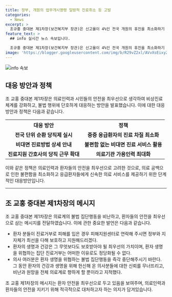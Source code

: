 ```yaml
---
title: 정부, 개원의 업무개시명령 일방적 진료취소 등 고발
categories:
  - News
excerpt: >
  조규홍 중대본 제1차장(보건복지부 장관)은 신고율이 4%인 전국 개원의 휴진을 최소화하기 위해 업무개시명령 발령. 의료기관의 진료거부로 인한 피해를 고발 조치하고, 피해자 지원 약속. 불법 집단행동에 단호한 대응하고 비상진료 강화. 이에 의사협회의 정당성에 대한 우려를 표명하고, 환자와 시민단체의 비난과 우려 전달. 환자의 생명을 가장 중요시하며, 의료의 미래에 대한 대화를 약속. 정책브리핑의 자료를 이용할 때는 출처를 반드시 표기해야 함.
feature_text: >
  ## info 실시간 뉴스 속보입니다.

  조규홍 중대본 제1차장(보건복지부 장관)은 신고율이 4%인 전국 개원의 휴진을 최소화하기 위해 업무개시명령 발령. 의료기관의 진료거부로 인한 피해를 고발 조치하고, 피해자 지원 약속. 불법 집단행동에 단호한 대응하고 비상진료 강화. 이에 의사협회의 정당성에 대한 우려를 표명하고, 환자와 시민단체의 비난과 우려 전달. 환자의 생명을 가장 중요시하며, 의료의 미래에 대한 대화를 약속. 정책브리핑의 자료를 이용할 때는 출처를 반드시 표기해야 함.
image: 'https://blogger.googleusercontent.com/img/b/R29vZ2xl/AVvXsEixyZcFfHzMRdzZMjFBmAUKJYCLCGyLL1o632UiGVXcaFdKo_bkvkuCioo0uUKlGfBVcT3P84aROyZIXSBEx3Aw5nCQ3pTgDom1WDC4m8eifvWiAmWEEVb4x6G_l8C0QH225ldMjyaFvpxGEBGNO37VmDTDMHGhJPq73UglMfDca1-0aw/s1600/blogspot.png'
---
```


<p><img src="https://blogger.googleusercontent.com/img/b/R29vZ2xl/AVvXsEixyZcFfHzMRdzZMjFBmAUKJYCLCGyLL1o632UiGVXcaFdKo_bkvkuCioo0uUKlGfBVcT3P84aROyZIXSBEx3Aw5nCQ3pTgDom1WDC4m8eifvWiAmWEEVb4x6G_l8C0QH225ldMjyaFvpxGEBGNO37VmDTDMHGhJPq73UglMfDca1-0aw/s1600/blogspot.png" alt="info 속보" /></p>

<h2 data-ke-size="size26">대응 방안과 정책</h2>

<p data-ke-size="size16">조 교홍 중대본 제1차장은 의료인력과 시민들의 안전을 최우선으로 생각하여 비상진료체계를 강화하고, 불법 행위에 단호하게 대응하는 방안을 발표했습니다. 이에 대한 대응 방안과 정책은 다음과 같습니다.</p>

<table>
    <tr>
        <th>대응 방안</th>
        <th>정책</th>
    </tr>
    <tr>
        <td style="text-align: center; height: 17px;"><b>전국 단위 순환 당직제 실시</b></td>
        <td style="text-align: center; height: 17px;"><b>중증 응급환자의 진료 차질 최소화</b></td>
    </tr>
    <tr>
        <td style="text-align: center; height: 17px;"><b>비대면 진료방법 상세 안내</b></td>
        <td style="text-align: center; height: 17px;"><b>불편함 없는 비대면 진료 서비스 활용</b></td>
    </tr>
    <tr>
        <td style="text-align: center; height: 17px;"><b>진료지원 간호사의 당직 근무 확대</b></td>
        <td style="text-align: center; height: 17px;"><b>의료기관 가용인력 최대화</b></td>
    </tr>
</table>

<p data-ke-size="size16">이와 같은 정책은 의료인력과 환자들의 안전을 최우선으로 고려한 것으로, 의료 공백으로 인한 불편함을 최소화하고 응급환자들에게 신속한 의료 서비스를 제공하기 위한 단계적인 대응방안입니다.</p>

<hr>

<h2 data-ke-size="size26">조 교홍 중대본 제1차장의 메시지</h2>

<p data-ke-size="size16">조 교홍 중대본 제1차장은 의료계의 불법 집단행동을 비난하고, 환자들의 안전을 최우선으로 삼는 메시지를 전달하였습니다. 이에 관한 중요한 발언은 다음과 같습니다.</p>

<ul>
    <li>환자 분들이 진료거부로 피해를 입은 경우 피해지원센터로 연락해 주시면 정부와 지자체가 최선을 다해 보호하고 지원해드리겠다.</li>
    <li>환자의 생명과 건강은 그 무엇보다도 보호받아야 될 최우선의 가치이며, 환자 생명을 위협하는 집단 진료거부는 어떠한 이유로도 정당화될 수 없다.</li>
    <li>의사 여러분은 환자 생명을 위협하는 불법 집단행동을 즉각 중단해주시기 바란다. 그 동안 환자의 건강과 생명을 위해 헌신해 온 의사분들에 대한 신뢰를 무너뜨리고, 비난과 원망을 전체 의료계로 향하게 할 뿐이라고 지적했다.</li>
</ul>

<p data-ke-size="size16">조 교홍 제1차장의 메시지는 환자 안전을 최우선으로 두고 있음을 보여주며, 의료인력과 환자들의 안전을 지키기 위해 적극적으로 대처하고자 하는 의지가 담겨있습니다.</p>

